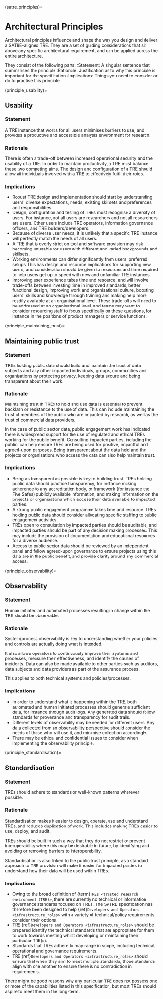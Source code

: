 (satre_principles)=

# Architectural Principles

Architectural principles influence and shape the way you design and deliver a SATRE-aligned TRE.
They are a set of guiding considerations that sit above any specific architectural requirement, and can be applied across the entire architecture.

They consist of the following parts:
:Statement: A singular sentence that summarises the principle
:Rationale: Justification as to why this principle is important for the specification
:Implications: Things you need to consider or do to practise this principle

(principle_usability)=

## Usability

### Statement

A TRE instance that works for all users minimises barriers to use, and provides a productive and accessible analysis environment for research.

### Rationale

There is often a trade-off between increased operational security and the usability of a TRE.
In order to maintain productivity, a TRE must balance these two competing aims.
The design and configuration of a TRE should allow all individuals involved with a TRE to effectively fulfil their roles.

### Implications

- Robust TRE design and implementation should start by understanding users' diverse expectations, needs, existing skillsets and preferences and responsibilities.
- Design, configuration and testing of TREs must recognise a diversity of users.
  For instance, not all users are researchers and not all researchers are users.
  Other users include TRE operators, information governance officers, and TRE builders/developers.
- Because of diverse user needs, it is unlikely that a specific TRE instance will perfectly match the needs of all users.
- A TRE that is overly strict on tool and software provision may risk becoming unusable for users with different and varied backgrounds and skillsets.
- Working environments can differ significantly from users' preferred setups
  This has design and resource implications for supporting new users, and consideration should be given to resources and time required to help users get up to speed with new and unfamiliar TRE instances.
- Improving user experience takes time and resource, and will involve trade-offs between investing time in improved standards, better functional design, improving work and organisational culture, boosting users' skills and knowledge through training and making help more readily available at an organisational level.
  These trade-offs will need to be addressed at an organisational level, and teams may want to consider resourcing staff to focus specifically on these questions, for instance in the positions of product managers or service functions.

(principle_maintaining_trust)=

## Maintaining public trust

### Statement

TREs holding public data should build and maintain the trust of data subjects and any other impacted individuals, groups, communities and organisations by protecting privacy, keeping data secure and being transparent about their work.

### Rationale

Maintaining trust in TREs to hold and use data is essential to prevent backlash or resistance to the use of data.
This can include maintaining the trust of members of the public who are impacted by research, as well as the trust of commercial data providers.

In the case of public sector data, public engagement work has indicated there is widespread support for the use of regulated and ethical TREs working for the public benefit.
Consulting impacted parties, including the public, can help ensure TREs are being used for positive, impactful and agreed-upon purposes.
Being transparent about the data held and the projects or organisations who access the data can also help maintain trust.

### Implications

- Being as transparent as possible is key to building trust.
  TREs holding public data should practice transparency, for instance making adherence to any accreditation body, or framework (for instance the Five Safes) publicly available information, and making information on the projects or organisations which access their data available to impacted parties.
- A strong public engagement programme takes time and resource.
  TREs holding public data should consider allocating specific staffing to public engagement activities.
- TREs open to consultation by impacted parties should be auditable, and impacted parties should be part of any decision making processes.
  This may include the provision of documentation and educational resources for a diverse audience.
- Access to public sector data should be reviewed by an independent panel and follow agreed-upon governance to ensure projects using this data are in the public benefit, and provide clarity around any commercial access.

(principle_observability)=

## Observability

### Statement

Human initiated and automated processes resulting in change within the TRE should be observable.

### Rationale

System/process observability is key to understanding whether your policies and controls are actually doing what is intended.

It also allows operators to continuously improve their systems and processes, measure their effectiveness, and identify the causes of incidents.
Data can also be made available to other parties such as auditors, data subjects and data providers as part of the assurance process.

This applies to both technical systems and policies/processes.

### Implications

- In order to understand what is happening within the TRE, both automated and human initiated processes should generate sufficient data, for instance through audit logs.
  Any generated data should follow standards for provenance and transparency for audit trails.
- Different levels of observability may be needed for different users.
  Any data collected from an observability perspective should consider the needs of those who will use it, and minimise collection accordingly.
- There may be ethical and confidential issues to consider when implementing the observability principle.

(principle_standardisation)=

## Standardisation

### Statement

TREs should adhere to standards or well-known patterns wherever possible.

### Rationale

Standardisation makes it easier to design, operate, use and understand TREs, and reduces duplication of work.
This includes making TREs easier to use, deploy, and audit.

TREs should be built in such a way that they do not restrict or prevent interoperability where this may be desirable in future, by identifying and avoiding or removing barriers to interoperability.

Standardisation is also linked to the public trust principle, as a standard approach to TRE provision will make it easier for impacted parties to understand how their data will be used within TREs.

### Implications

- Owing to the broad definition of {term}`TREs <trusted research environment (TRE)>`, there are currently no technical or information governance standards focused on TREs.
  The SATRE specification has therefore been designed to help {ref}`Developers and Operators <infrastructure_roles>` with a variety of technical/policy requirements consider their options
- TRE {ref}`Developers and Operators <infrastructure_roles>` should be prepared identify the technical standards that are appropriate for them to work towards meeting whilst developing or maintaining their particular TRE(s).
- Standards that TREs adhere to may range in scope, including technical, operational and governance requirements.
- TRE {ref}`Developers and Operators <infrastructure_roles>` should ensure that when they aim to meet multiple standards, those standards align with one another to ensure there is no contradiction in requirements.

There might be good reasons why any particular TRE does not possess one or more of the capabilities listed in this specification, but most TREs should aspire to meet them in the long-term.
